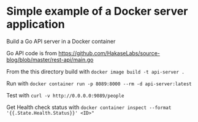 # Simple example of a Docker server application

Build a Go API server in a Docker container

Go API code is from https://github.com/HakaseLabs/source-blog/blob/master/rest-api/main.go

From the this directory build with `docker image build -t api-server .`

Run with `docker container run -p 8089:8000 --rm -d api-server:latest`

Test with `curl -v http://0.0.0.0:9089/people`

Get Health check status with `docker container inspect --format '{{.State.Health.Status}}' <ID>"`
